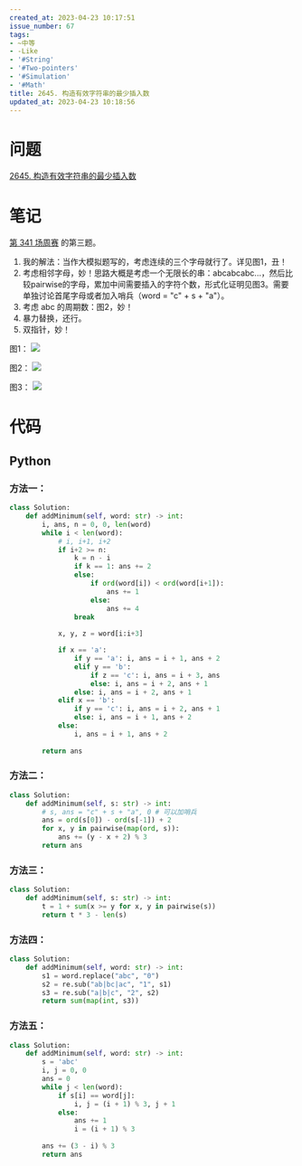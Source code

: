 ```yaml
---
created_at: 2023-04-23 10:17:51
issue_number: 67
tags:
- ~中等
- -Like
- '#String'
- '#Two-pointers'
- '#Simulation'
- '#Math'
title: 2645. 构造有效字符串的最少插入数
updated_at: 2023-04-23 10:18:56
---
```


# 问题

[2645. 构造有效字符串的最少插入数](https://leetcode.cn/problems/minimum-additions-to-make-valid-string/)

# 笔记

[第 341 场周赛](https://leetcode.cn/contest/weekly-contest-341/) 的第三题。

1. 我的解法：当作大模拟题写的，考虑连续的三个字母就行了。详见图1，丑！
2. 考虑相邻字母，妙！思路大概是考虑一个无限长的串：abcabcabc...，然后比较pairwise的字母，累加中间需要插入的字符个数，形式化证明见图3。需要单独讨论首尾字母或者加入哨兵（word = "c" + s + "a"）。
3. 考虑 abc 的周期数：图2，妙！
4. 暴力替换，还行。
5. 双指针，妙！

图1：
![](https://pics.winterg.site/images/202304230929140.png)

图2：
![](https://pics.winterg.site/images/202304230941458.png)

图3：
![](https://pics.winterg.site/images/202304231016186.png)


# 代码

## Python

### 方法一：

```python
class Solution:
    def addMinimum(self, word: str) -> int:
        i, ans, n = 0, 0, len(word)
        while i < len(word):
            # i, i+1, i+2
            if i+2 >= n:
                k = n - i
                if k == 1: ans += 2
                else:
                    if ord(word[i]) < ord(word[i+1]):
                        ans += 1
                    else:
                        ans += 4
                break
            
            x, y, z = word[i:i+3]

            if x == 'a':
                if y == 'a': i, ans = i + 1, ans + 2
                elif y == 'b':
                    if z == 'c': i, ans = i + 3, ans
                    else: i, ans = i + 2, ans + 1
                else: i, ans = i + 2, ans + 1
            elif x == 'b':
                if y == 'c': i, ans = i + 2, ans + 1
                else: i, ans = i + 1, ans + 2
            else:
                i, ans = i + 1, ans + 2
        
        return ans
```

### 方法二：

```python
class Solution:
    def addMinimum(self, s: str) -> int:
        # s, ans = "c" + s + "a", 0 # 可以加哨兵
        ans = ord(s[0]) - ord(s[-1]) + 2
        for x, y in pairwise(map(ord, s)):
            ans += (y - x + 2) % 3
        return ans
```

### 方法三：

```python
class Solution:
    def addMinimum(self, s: str) -> int:
        t = 1 + sum(x >= y for x, y in pairwise(s))
        return t * 3 - len(s)
```

### 方法四：

```python
class Solution:
    def addMinimum(self, word: str) -> int:
        s1 = word.replace("abc", "0")
        s2 = re.sub("ab|bc|ac", "1", s1)
        s3 = re.sub("a|b|c", "2", s2)
        return sum(map(int, s3))
```

### 方法五：

```python
class Solution:
    def addMinimum(self, word: str) -> int:
        s = 'abc'
        i, j = 0, 0
        ans = 0
        while j < len(word):
            if s[i] == word[j]:
                i, j = (i + 1) % 3, j + 1
            else:
                ans += 1
                i = (i + 1) % 3
        
        ans += (3 - i) % 3
        return ans
```